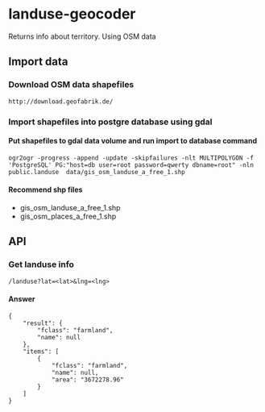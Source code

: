 # landuse-geocoder
Returns info about territory. Using OSM data

## Import data
### Download OSM data shapefiles
    http://download.geofabrik.de/

### Import shapefiles into postgre database using gdal
#### Put shapefiles to gdal data volume and run import to database command

    ogr2ogr -progress -append -update -skipfailures -nlt MULTIPOLYGON -f 'PostgreSQL' PG:"host=db user=root password=qwerty dbname=root" -nln public.landuse  data/gis_osm_landuse_a_free_1.shp

#### Recommend shp files
- gis_osm_landuse_a_free_1.shp
- gis_osm_places_a_free_1.shp

## API
### Get landuse info
    /landuse?lat=<lat>&lng=<lng>

#### Answer
    {
        "result": {
            "fclass": "farmland",
            "name": null
        },
        "items": [
            {
                "fclass": "farmland",
                "name": null,
                "area": "3672278.96"
            }
        ]
    }
